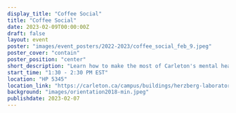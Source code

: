 ```yaml
---
display_title: "Coffee Social"
title: "Coffee Social"
date: 2023-02-09T00:00:00Z
draft: false
layout: event
poster: "images/event_posters/2022-2023/coffee_social_feb_9.jpeg"
poster_cover: "contain"
poster_position: "center"
short_description: "Learn how to make the most of Carleton's mental health resources"
start_time: "1:30 - 2:30 PM EST"
location: "HP 5345"
location_link: "https://carleton.ca/campus/buildings/herzberg-laboratories/"
background: "images/orientation2018-min.jpeg"
publishdate: 2023-02-07
---
```


